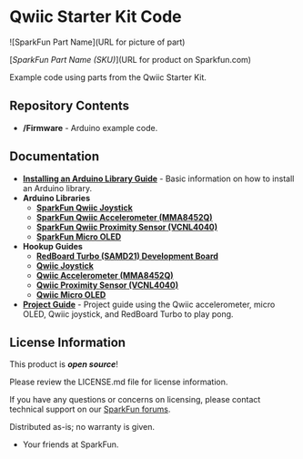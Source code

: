 Qwiic Starter Kit Code
========================================


![SparkFun Part Name](URL for picture of part)

[*SparkFun Part Name (SKU)*](URL for product on Sparkfun.com)

Example code using parts from the Qwiic Starter Kit.


Repository Contents
-------------------

* **/Firmware** - Arduino example code.

Documentation
--------------

* **[Installing an Arduino Library Guide](https://learn.sparkfun.com/tutorials/installing-an-arduino-library)** - Basic information on how to install an Arduino library.
* **Arduino Libraries**
  * **[SparkFun Qwiic Joystick](https://github.com/sparkfun/SparkFun_Qwiic_Joystick_Arduino_Library)**
  * **[SparkFun Qwiic Accelerometer (MMA8452Q)](https://github.com/sparkfun/SparkFun_MMA8452Q_Arduino_Library)**
  * **[SparkFun Qwiic Proximity Sensor (VCNL4040)](https://github.com/sparkfun/SparkFun_VCNL4040_Arduino_Library)**
  * **[SparkFun Micro OLED](https://github.com/sparkfun/SparkFun_Micro_OLED_Arduino_Library)**
* **Hookup Guides**
  * **[RedBoard Turbo (SAMD21) Development Board](https://learn.sparkfun.com/tutorials/redboard-turbo-hookup-guide)**
  * **[Qwiic Joystick](https://learn.sparkfun.com/tutorials/qwiic-joystick-hookup-guide)**
  * **[Qwiic Accelerometer (MMA8452Q)](https://learn.sparkfun.com/tutorials/qwiic-accelerometer-mma8452q-hookup-guide)**
  * **[Qwiic Proximity Sensor (VCNL4040)](https://learn.sparkfun.com/tutorials/qwiic-proximity-sensor-vcnl4040-hookup-guide)**
  * **[Qwiic Micro OLED](https://learn.sparkfun.com/tutorials/qwiic-micro-oled-hookup-guide)** 
* **[Project Guide](https://learn.sparkfun.com/tutorials/qwiic-starter-kit-project-guide)** - Project guide using the Qwiic accelerometer, micro OLED, Qwiic joystick, and RedBoard Turbo to play pong.

License Information
-------------------

This product is _**open source**_! 

Please review the LICENSE.md file for license information. 

If you have any questions or concerns on licensing, please contact technical support on our [SparkFun forums](https://forum.sparkfun.com/viewforum.php?f=152).

Distributed as-is; no warranty is given.

- Your friends at SparkFun.

_<COLLABORATION CREDIT>_
